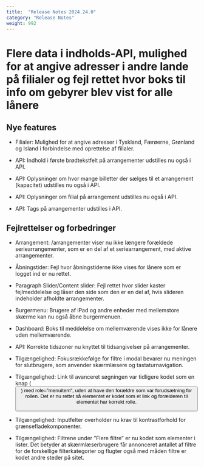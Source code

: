 ```yaml
---
title:  "Release Notes 2024.24.0"
category: "Release Notes"
weight: 992
---
```


# Flere data i indholds-API, mulighed for at angive adresser i andre lande på filialer og fejl rettet hvor boks til info om gebyrer blev vist for alle lånere 

## Nye features

- Filialer: Mulighed for at angive adresser i Tyskland, Færøerne, Grønland og Island i forbindelse med oprettelse af filialer. 

- API: Indhold i første brødtekstfelt på arrangementer udstilles nu også i API. 

- API: Oplysninger om hvor mange billetter der sælges til et arrangement (kapacitet) udstilles nu også i API. 

- API: Oplysninger om filial på arrangement udstilles nu også i API. 

- API: Tags på arrangementer udstilles i API. 


## Fejlrettelser og forbedringer

- Arrangement: /arrangementer viser nu ikke længere forældede seriearrangementer, som er en del af et seriearrangement, med aktive arrangementer. 

- Åbningstider: Fejl hvor åbningstiderne ikke vises for lånere som er logget ind er nu rettet. 

- Paragraph Slider/Content slider: Fejl rettet hvor slider kaster fejlmeddelelse og låser den side som den er en del af, hvis slideren indeholder afholdte arrangementer. 

- Burgermenu: Brugere af iPad og andre enheder med mellemstore skærme kan nu også åbne burgermenuen. 

- Dashboard: Boks til meddelelse om mellemværende vises ikke for lånere uden mellemværende.  

- API: Korrekte tidszoner nu knyttet til tidsangivelser på arrangementer. 

- Tilgængelighed: Fokusrækkefølge for filtre i modal bevarer nu meningen for slutbrugere, som anvender skærmlæsere og tastaturnavigation. 

- Tilgængelighed: Link til avanceret søgningen var tidligere kodet som en knap (<button>) med role=”menuitem”, uden at have den forældre som var forudsætning for rollen. Det er nu rettet så elementet er kodet som et link og forælderen til elementet har korrekt rolle. 

- Tilgængelighed: Inputfelter overholder nu krav til kontrastforhold for grænsefladekomponenter. 

- Tilgængelighed: Filtrene under ”Flere filtre” er nu kodet som elementer i lister. Det betyder at skærmlæserbrugere får annonceret antallet af filtre for de forskellige filterkategorier og flugter også med måden filtre er kodet andre steder på sitet. 


